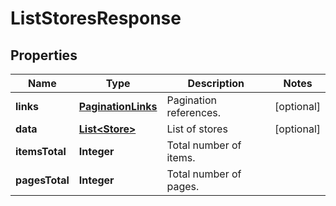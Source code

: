 

# ListStoresResponse


## Properties

| Name | Type | Description | Notes |
|------------ | ------------- | ------------- | -------------|
|**links** | [**PaginationLinks**](PaginationLinks.md) | Pagination references. |  [optional] |
|**data** | [**List&lt;Store&gt;**](Store.md) | List of stores |  [optional] |
|**itemsTotal** | **Integer** | Total number of items. |  |
|**pagesTotal** | **Integer** | Total number of pages. |  |



